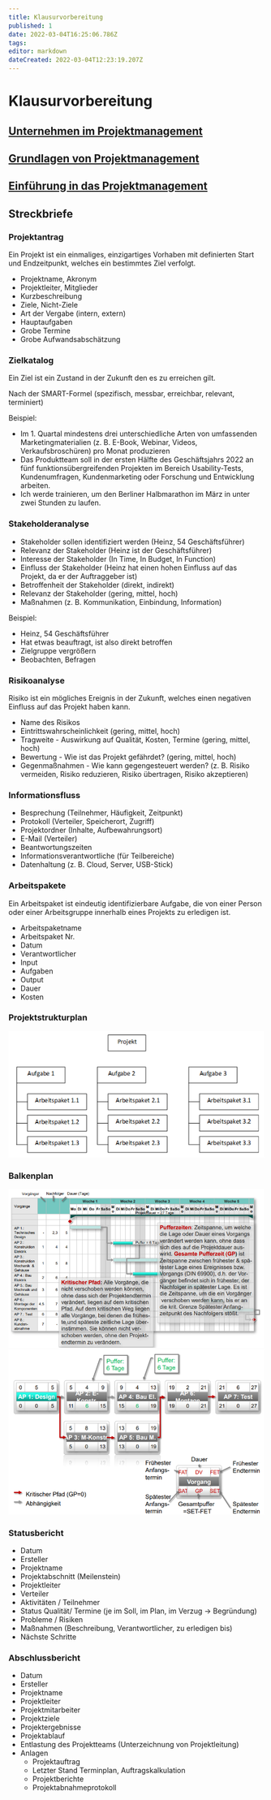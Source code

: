 ```yaml
---
title: Klausurvorbereitung
published: 1
date: 2022-03-04T16:25:06.786Z
tags:
editor: markdown
dateCreated: 2022-03-04T12:23:19.207Z
---
```


# Klausurvorbereitung

## [Unternehmen im Projektmanagement](/fom/semester-4/projektmanagement/unternehmen-im-projektmanagement.md)

## [Grundlagen von Projektmanagement](/fom/semester-4/projektmanagement/grundlagen-projektmanagement.md)

## [Einführung in das Projektmanagement](/fom/semester-4/projektmanagement/einfuehrung-in-das-projektmanagement.md)

## Streckbriefe

### Projektantrag

Ein Projekt ist ein einmaliges, einzigartiges Vorhaben mit definierten Start und Endzeitpunkt, welches ein bestimmtes Ziel verfolgt.

- Projektname, Akronym
- Projektleiter, Mitglieder
- Kurzbeschreibung
- Ziele, Nicht-Ziele
- Art der Vergabe (intern, extern)
- Hauptaufgaben
- Grobe Termine
- Grobe Aufwandsabschätzung

### Zielkatalog

Ein Ziel ist ein Zustand in der Zukunft den es zu erreichen gilt.

Nach der SMART-Formel (spezifisch, messbar, erreichbar, relevant, terminiert)

Beispiel:

- Im 1. Quartal mindestens drei unterschiedliche Arten von umfassenden Marketingmaterialien (z. B. E-Book, Webinar, Videos, Verkaufsbroschüren) pro Monat produzieren
- Das Produktteam soll in der ersten Hälfte des Geschäftsjahrs 2022 an fünf funktionsübergreifenden Projekten im Bereich Usability-Tests, Kundenumfragen, Kundenmarketing oder Forschung und Entwicklung arbeiten.
- Ich werde trainieren, um den Berliner Halbmarathon im März in unter zwei Stunden zu laufen.

### Stakeholderanalyse

- Stakeholder sollen identifiziert werden (Heinz, 54 Geschäftsführer)
- Relevanz der Stakeholder (Heinz ist der Geschäftsführer)
- Interesse der Stakeholder (In Time, In Budget, In Function)
- Einfluss der Stakeholder (Heinz hat einen hohen Einfluss auf das Projekt, da er der Auftraggeber ist)
- Betroffenheit der Stakeholder (direkt, indirekt)
- Relevanz der Stakeholder (gering, mittel, hoch)
- Maßnahmen (z. B. Kommunikation, Einbindung, Information)

Beispiel:

- Heinz, 54 Geschäftsführer
- Hat etwas beauftragt, ist also direkt betroffen
- Zielgruppe vergrößern
- Beobachten, Befragen

### Risikoanalyse

Risiko ist ein mögliches Ereignis in der Zukunft, welches einen negativen Einfluss auf das Projekt haben kann.

- Name des Risikos
- Eintrittswahrscheinlichkeit (gering, mittel, hoch)
- Tragweite - Auswirkung auf Qualität, Kosten, Termine (gering, mittel, hoch)
- Bewertung - Wie ist das Projekt gefährdet? (gering, mittel, hoch)
- Gegenmaßnahmen - Wie kann gegengesteuert werden? (z. B. Risiko vermeiden, Risiko reduzieren, Risiko übertragen, Risiko akzeptieren)

### Informationsfluss

- Besprechung (Teilnehmer, Häufigkeit, Zeitpunkt)
- Protokoll (Verteiler, Speicherort, Zugriff)
- Projektordner (Inhalte, Aufbewahrungsort)
- E-Mail (Verteiler)
- Beantwortungszeiten
- Informationsverantwortliche (für Teilbereiche)
- Datenhaltung (z. B. Cloud, Server, USB-Stick)

### Arbeitspakete

Ein Arbeitspaket ist eindeutig identifizierbare Aufgabe, die von einer Person oder einer Arbeitsgruppe innerhalb eines Projekts zu erledigen ist.

- Arbeitspaketname
- Arbeitspaket Nr.
- Datum
- Verantwortlicher
- Input
- Aufgaben
- Output
- Dauer
- Kosten

### Projektstrukturplan

![Projektstrukturplan](projektstrukturplan.png)

### Balkenplan

![Gantt](gantt.png)
![Netzplan](netzplan.png)

### Statusbericht

- Datum
- Ersteller
- Projektname
- Projektabschnitt (Meilenstein)
- Projektleiter
- Verteiler
- Aktivitäten / Teilnehmer
- Status Qualität/ Termine (je im Soll, im Plan, im Verzug -> Begründung)
- Probleme / Risiken
- Maßnahmen (Beschreibung, Verantwortlicher, zu erledigen bis)
- Nächste Schritte

### Abschlussbericht

- Datum
- Ersteller
- Projektname
- Projektleiter
- Projektmitarbeiter
- Projektziele
- Projektergebnisse
- Projektablauf
- Entlastung des Projektteams (Unterzeichnung von Projektleitung)
- Anlagen
  - Projektauftrag
  - Letzter Stand Terminplan, Auftragskalkulation
  - Projektberichte
  - Projektabnahmeprotokoll
